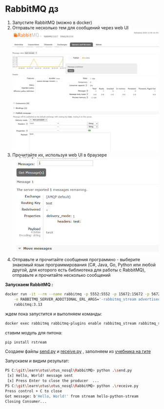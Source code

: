 # RabbitMQ дз

1. Запустите RabbitMQ (можно в docker)
2. Отправьте несколько тем для сообщений через web UI
![Отправка](img/2024-12-06_16-29-51.png)
3. Прочитайте их, используя web UI в браузере
![Получение](img/2024-12-06_16-33-37.png)
4. Отправьте и прочитайте сообщения программно - выберите знакомый язык программирования (C#, Java, Go, Python или любой другой, для которого есть библиотека для работы с RabbitMQ), отправьте и прочитайте несколько сообщений

**Запускаем RabbitMQ :**

```bash
docker run -it --rm --name rabbitmq -p 5552:5552 -p 15672:15672 -p 5672:5672  \
    -e RABBITMQ_SERVER_ADDITIONAL_ERL_ARGS='-rabbitmq_stream advertised_host localhost' \
    rabbitmq:3.13    
```

ждем пока запустится и выполняем команды:

```bash
docker exec rabbitmq rabbitmq-plugins enable rabbitmq_stream rabbitmq_stream_management  
```

ставим модуль для питона:

```bash
pip install rstream
```

Создаем файлы [send.py](./send.py) и [receive.py](./receive.py) , заполняем из  [учебника на гите](https://github.com/rabbitmq/rabbitmq-tutorials/tree/main/python-stream)

Запускаем и видим результат:

```bash
PS C:\git\learn\otus\otus_nosql\RabbitMQ> python .\send.py
 [x] Hello, World! message sent
 [x] Press Enter to close the producer  ...
PS C:\git\learn\otus\otus_nosql\RabbitMQ> python .\receive.py
Press control + C to close
Got message: b'Hello, World!' from stream hello-python-stream
Closing Consumer...
```
